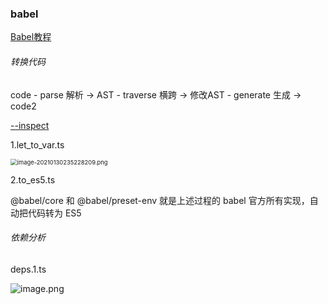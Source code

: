 ### babel

[Babel教程](https://www.jiangruitao.com/babel/quick-start/)

###### 转换代码

code - parse 解析 -> AST - traverse 横跨 -> 修改AST - generate 生成 -> code2

[--inspect](http://www.ruanyifeng.com/blog/2018/03/node-debugger.html)

1.let_to_var.ts

<img src="https://upload-images.jianshu.io/upload_images/7094266-c29e68e66c8346ea.png?imageMogr2/auto-orient/strip%7CimageView2/2/w/1240" alt="image-20210130235228209.png" style="zoom:67%;" />

2.to_es5.ts

@babel/core 和 @babel/preset-env 就是上述过程的 babel 官方所有实现，自动把代码转为 ES5

###### 依赖分析

deps.1.ts

![image.png](https://p1-juejin.byteimg.com/tos-cn-i-k3u1fbpfcp/38eb27c3de1846baa2d5f1a258ff1822~tplv-k3u1fbpfcp-watermark.image?)